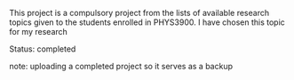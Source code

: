 This project is a compulsory project from the lists of available research topics given to the students enrolled in PHYS3900. I have chosen this topic for my research

Status: completed

note: uploading a completed project so it serves as a backup
